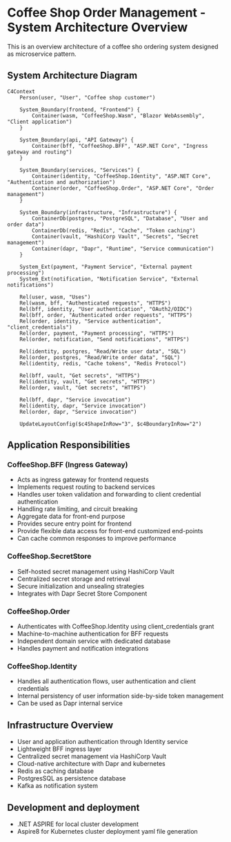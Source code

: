 # Coffee Shop Order Management - System Architecture Overview

This is an overview architecture of a coffee sho ordering system designed as microservice pattern.

## System Architecture Diagram

```mermaid
C4Context
    Person(user, "User", "Coffee shop customer")

    System_Boundary(frontend, "Frontend") {
        Container(wasm, "CoffeeShop.Wasm", "Blazor WebAssembly", "Client application")
    }

    System_Boundary(api, "API Gateway") {
        Container(bff, "CoffeeShop.BFF", "ASP.NET Core", "Ingress gateway and routing")
    }

    System_Boundary(services, "Services") {
        Container(identity, "CoffeeShop.Identity", "ASP.NET Core", "Authentication and authorization")
        Container(order, "CoffeeShop.Order", "ASP.NET Core", "Order management")
    }

    System_Boundary(infrastructure, "Infrastructure") {
        ContainerDb(postgres, "PostgreSQL", "Database", "User and order data")
        ContainerDb(redis, "Redis", "Cache", "Token caching")
        Container(vault, "HashiCorp Vault", "Secrets", "Secret management")
        Container(dapr, "Dapr", "Runtime", "Service communication")
    }

    System_Ext(payment, "Payment Service", "External payment processing")
    System_Ext(notification, "Notification Service", "External notifications")

    Rel(user, wasm, "Uses")
    Rel(wasm, bff, "Authenticated requests", "HTTPS")
    Rel(bff, identity, "User authentication", "OAuth2/OIDC")
    Rel(bff, order, "Authenticated order requests", "HTTPS")
    Rel(order, identity, "Service authentication", "client_credentials")
    Rel(order, payment, "Payment processing", "HTTPS")
    Rel(order, notification, "Send notifications", "HTTPS")

    Rel(identity, postgres, "Read/Write user data", "SQL")
    Rel(order, postgres, "Read/Write order data", "SQL")
    Rel(identity, redis, "Cache tokens", "Redis Protocol")

    Rel(bff, vault, "Get secrets", "HTTPS")
    Rel(identity, vault, "Get secrets", "HTTPS")
    Rel(order, vault, "Get secrets", "HTTPS")

    Rel(bff, dapr, "Service invocation")
    Rel(identity, dapr, "Service invocation")
    Rel(order, dapr, "Service invocation")

    UpdateLayoutConfig($c4ShapeInRow="3", $c4BoundaryInRow="2")
```

## Application Responsibilities

### CoffeeShop.BFF (Ingress Gateway)
- Acts as ingress gateway for frontend requests
- Implements request routing to backend services
- Handles user token validation and forwarding to client credential authentication
- Handling rate limiting, and circuit breaking
- Aggregate data for front-end purpose 
- Provides secure entry point for frontend
- Provide flexible data access for front-end customized end-points 
- Can cache common responses to improve performance

### CoffeeShop.SecretStore
- Self-hosted secret management using HashiCorp Vault
- Centralized secret storage and retrieval
- Secure initialization and unsealing strategies
- Integrates with Dapr Secret Store Component

### CoffeeShop.Order
- Authenticates with CoffeeShop.Identity using client_credentials grant
- Machine-to-machine authentication for BFF requests
- Independent domain service with dedicated database
- Handles payment and notification integrations

### CoffeeShop.Identity
- Handles all authentication flows, user authentication and client credentials
- Internal persistency of user information side-by-side token management
- Can be used as Dapr internal service 

## Infrastructure Overview 
- User and application authentication through Identity service
- Lightweight BFF ingress layer
- Centralized secret management via HashiCorp Vault
- Cloud-native architecture with Dapr and kubernetes
- Redis as caching database
- PostgresSQL as persistence database
- Kafka as notification system

## Development and deployment
- .NET ASPIRE for local cluster development
- Aspire8 for Kubernetes cluster deployment yaml file generation 

